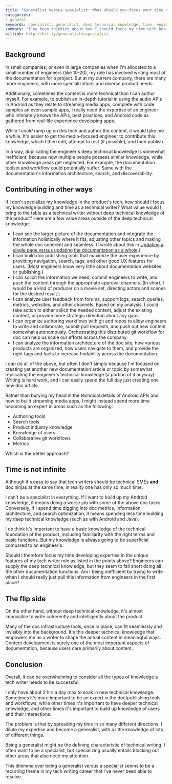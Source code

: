 ```yaml
---
title: "Generalist versus specialist: What should you focus your time on with knowledge building in your tech writing role?"
categories:
- general
keywords: specialist, generalist, deep technical knowledge, time, engineers, technical writing roles, content curator, publisher
summary: "I've been thinking about how I should focus my time with knowledge building in my tech writing career, especially given my context in a large organization. Lately, rather than primarily writing content, I've been playing more of a content curator / tools developer / publisher role. I'm okay with this. But sometimes I feel like I have to choose between acquiring deep technical knowledge versus acquiring deep tech doc tools/publishing knowledge."
bitlink: http://bit.ly/generalistvsspecialist
---
```


## Background

In small companies, or even in large companies when I'm allocated to a small number of engineers (like 10-20), my role has involved writing most of the documentation for a project. But at my current company, there are many more engineers, with more specializations and diverse product needs.

Additionally, sometimes the content is more technical than I can author myself. For example, to publish an in-depth tutorial in using the audio APIs in Android as they relate to streaming media apps, complete with code samples an even sample apps, I really need the expertise of an engineer who intimately knows the APIs, best practices, and Android code as gathered from real-life experience developing apps.

While I *could* ramp up on this tech and author the content, it would take me a while. It's easier to get the media-focused engineer to contribute this knowledge, which I then edit, attempt to test (if possible), and then publish.

In a way, duplicating the engineer's deep technical knowledge is somewhat inefficient, because now multiple people possess similar knowledge, while other knowledge areas get neglected. For example, the documentation toolset and workflow could potentially suffer. Same with the documentation's information architecture, search, and discoverability.

## Contributing in other ways

If I don't specialize my knowledge in the product's tech, how should I focus my knowledge building and time as a technical writer? What value would I bring to the table as a technical writer without deep technical knowledge of the product? Here are a few value areas outside of the deep technical knowledge:

* I can see the larger picture of the documentation and integrate the information holistically where it fits, adjusting other topics and making the whole doc coherent and seamless. (I wrote about this in [Updating a single page versus updating the documentation as a whole](http://idratherbewriting.com/2016/12/14/higher-level-technical-writing/).)
* I can build doc publishing tools that maximize the user experience by providing navigation, search, tags, and other good UX features for users. (Most engineers know very little about documentation websites or publishing.)
* I can solicit the information we need, commit engineers to write, and push the content through the appropriate approval channels. (In short, I would be a kind of producer on a movie set, directing actors and scenes for the desired result.)
* I can analyze user feedback from forums, support logs, search queries, metrics, websites, and other channels. Based on my analysis, I could take action to either solicit the needed content, adjust the existing content, or provide more strategic direction about any gaps.
* I can organize authoring workflows with git and repos to allow engineers to write and collaborate, submit pull requests, and push out new content somewhat autonomously. Orchestrating this distributed git workflow for doc can help us scale our efforts across the company.
* I can analyze the information architecture of the doc site, how various products are organized, how users navigate to them, and provide the right tags and facts to increase findability across the documentation.

I *can* do all of the above, but often I don't simply because I'm focused on creating yet another new documentation article or topic by somewhat replicating the engineer's technical knowledge (a portion of it anyway). Writing is hard work, and I can easily spend the full day just creating one new doc article.

Rather than burying my head in the technical details of Android APIs and how to build streaming media apps, I might instead spend more time becoming an expert in areas such as the following:

* Authoring tools
* Search tools
* Product industry knowledge
* Knowledge of users
* Collaborative git workflows
* Metrics

Which is the better approach?

## Time is not infinite

Although it's easy to say that tech writers should be technical SMEs **and** doc ninjas at the same time, in reality one has only so much time.

I can't be a specialist in everything. If I want to build up my Android knowledge, it means doing a worse job with some of the above doc tasks. Conversely, if I spend time digging into doc metrics, information architecture, and search optimization, it means spending less time building my deep technical knowledge (such as with Android and Java).

I do think it's important to have a basic knowledge of the technical foundation of the product, including familiarity with the right terms and basic functions. But my knowledge is always going to be superficial compared to an engineer's.

Should I therefore focus my time developing expertise in the unique features of my tech writer role as listed in the points above? Engineers can supply the deep technical knowledge, but they seem to fall short doing all the other documentation functions. Am I being inefficient by trying to write when I should really just pull this information from engineers in the first place?

## The flip side

On the other hand, without deep technical knowledge, it's almost impossible to write coherently and intelligently about the product.

Many of the doc infrastructure tools, once in place, can fit seamlessly and invisibly into the background. It's this deeper technical knowledge that empowers me as a writer to shape the actual content in meaningful ways. Content development is surely one of the most important aspects of documentation, because users care primarily about content.

## Conclusion

Overall, it can be overwhelming to consider all the types of knowledge a tech writer needs to be successful.

I only have about 2 hrs a day max to soak in new technical knowledge. Sometimes it's more important to be an expert in the doc/publishing tools and workflows, while other times it's important to have deeper technical knowledge, and other times it's important to build up knowledge of users and their interactions.

The problem is that by spreading my time in so many different directions, I dilute my expertise and become a generalist, with a little knowledge of lots of different things.

Being a generalist might be the defining characteristic of technical writing. I often want to be a specialist, but specializing usually entails blocking out other areas that also need my attention.

This dilemma over being a generalist versus a specialist seems to be a recurring theme in my tech writing career that I've never been able to resolve.
